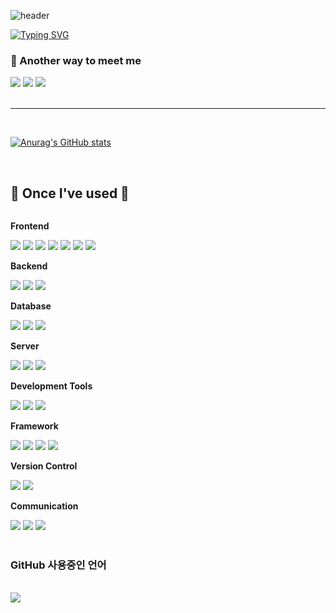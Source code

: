 
![header](https://capsule-render.vercel.app/api?type=waving&color=6994CDEE&text=&animation=twinkling&height=100)

[![Typing SVG](https://readme-typing-svg.demolab.com?font=Alkatra&weight=500&size=45&duration=4000&pause=3&color=6994CDEE&center=false&vCenter=false&multiline=true&repeat=true&width=1000&height=100&lines=Welcome+to+sunghomong's+GitHub!+👋)](https://git.io/typing-svg)

### 🤞 Another way to meet me
<div>
  <a href="https://sunghomong.github.io/" target="_blank"><img src="https://img.shields.io/badge/Tech_Blog-20C997?style=flat-square&logo=velog&logoColor=white"/></a>
  <a href="https://www.instagram.com/s.h__dailys" target="_blank"><img src="https://img.shields.io/badge/s.h____dailys-E4405F?style=flat-square&logo=instagram&logoColor=white"/></a>
  <a href="mailto:kidcojsh@gmail.com" target="_blank"><img src="https://img.shields.io/badge/kidcojsh@gmail.com-EA4221?style=flat-square&logo=Gmail&logoColor=white"/></a>
</div>
<br>

-------

<br>

[![Anurag's GitHub stats](https://github-readme-stats.vercel.app/api?username=sunghomong)](https://github.com/anuraghazra/github-readme-stats)

<br>

## 🔨 Once I've used 🔨
<div style="display:flex; flex-direction:column; align-items:flex-start;">
    <!-- Frontend -->
    <p><strong>Frontend</strong></p>
    <div>
        <img src="https://img.shields.io/badge/html5-E34F26?style=flat-square&logo=html5&logoColor=white"> 
        <img src="https://img.shields.io/badge/css-1572B6?style=flat-square&logo=css3&logoColor=white"> 
        <img src="https://img.shields.io/badge/javascript-F7DF1E?style=flat-square&logo=javascript&logoColor=black">
        <img src="https://img.shields.io/badge/React-61DAFB?style=flat-square&logo=react&logoColor=black">
        <img src="https://img.shields.io/badge/JQuery-0769AD?style=flat-square&logo=jquery&logoColor=white">
        <img src="https://img.shields.io/badge/Ajax-00758F?style=flat-square&logo=ajax&logoColor=white">
        <img src="https://img.shields.io/badge/JSP-00758?style=flat-square&logo=ajax&color=black">
    </div>
    <!-- Backend -->
    <p><strong>Backend</strong></p>
    <div>
        <img src="https://img.shields.io/badge/Java-007396?style=for-the-badge&logo=Java&logoColor=white"> 
        <img src="https://img.shields.io/badge/Node.js-339933?style=for-the-badge&logo=node.js&logoColor=white">
        <img src="https://img.shields.io/badge/Python-3776AB?style=for-the-badge&logo=python&logoColor=white"> 
    </div>
    <!-- Database -->
    <p><strong>Database</strong></p>
    <div>
        <img src="https://img.shields.io/badge/oracle-F80000?style=for-the-badge&logo=oracle&logoColor=white"> 
        <img src="https://img.shields.io/badge/MYSQL-4479A1?style=for-the-badge&logo=mysql&logoColor=white"> 
        <img src="https://img.shields.io/badge/amazon rds-527FFF?style=for-the-badge&logo=amazonrds&logoColor=white">
    </div>
    <!-- Server -->
    <p><strong>Server</strong></p>
    <div>
        <img src="https://img.shields.io/badge/linux-FCC624?style=for-the-badge&logo=linux&logoColor=black"> 
        <img src="https://img.shields.io/badge/apache tomcat-F8DC75?style=for-the-badge&logo=apachetomcat&logoColor=black">
        <img src="https://img.shields.io/badge/amazon ec2-FF9900?style=for-the-badge&logo=amazonec2&logoColor=white">
    </div>
    <!-- Development Tools -->
    <p><strong>Development Tools</strong></p>
    <div>
        <img src="https://img.shields.io/badge/IntelliJ IDEA-000000?style=flat-square&logo=intellij-idea&logoColor=white">
        <img src="https://img.shields.io/badge/Visual Studio Code-007ACC?style=flat-square&logo=visual-studio-code&logoColor=white">
        <img src="https://img.shields.io/badge/Eclipse IDE-2C2255?style=flat-square&logo=eclipse-ide&logoColor=white">
    </div>
    <!-- Framework -->
    <p><strong>Framework</strong></p>
    <div>
        <img src="https://img.shields.io/badge/Spring-6DB33F?style=flat-square&logo=spring&logoColor=white">
        <img src="https://img.shields.io/badge/Spring Boot-6DB33F?style=flat-square&logo=spring-boot&logoColor=white">
        <img src="https://img.shields.io/badge/Web Socket-010101?style=flat-square&logo=socketdotio&logoColor=white">
        <img src="https://img.shields.io/badge/thymeleaf-005F0F?style=flat-square&logo=thymeleaf&logoColor=white">
    </div>
    <!-- Version Control -->
    <p><strong>Version Control</strong></p>
    <div>
        <img src="https://img.shields.io/badge/Git-F05032?style=flat-square&logo=git&logoColor=white">
        <img src="https://img.shields.io/badge/GitHub-181717?style=flat-square&logo=github&logoColor=white">
    </div>
    <!-- Communication -->
    <p><strong>Communication</strong></p>
    <div>
        <img src="https://img.shields.io/badge/Notion-000000?style=flat-square&logo=notion&logoColor=white">
        <img src="https://img.shields.io/badge/ERD Cloud-gray?style=flat-square&logo=staruml&logoColor=white">
        <img src="https://img.shields.io/badge/Discord-5865F2?style=flat-square&logo=discord&logoColor=white">
    </div>
  </div><br>
</div>

### GitHub 사용중인 언어

<div>
  <br>
  <img src="https://github-readme-stats.vercel.app/api/top-langs/?username=sunghomong&layout=compact"><br><br>
</div>
